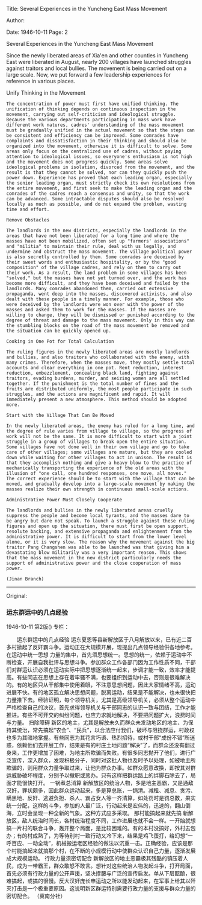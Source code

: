 Title: Several Experiences in the Yuncheng East Mass Movement

Author:

Date: 1946-10-11
Page: 2

Several Experiences in the Yuncheng East Mass Movement

Since the newly liberated areas of Xia'en and other counties in Yuncheng East were liberated in August, nearly 200 villages have launched struggles against traitors and local bullies. The movement is being carried out on a large scale. Now, we put forward a few leadership experiences for reference in various places.

  Unify Thinking in the Movement

    The concentration of power must first have unified thinking. The unification of thinking depends on continuous inspection in the movement, carrying out self-criticism and ideological struggle. Because the various departments participating in mass work have different work natures, cadres' understanding of the mass movement must be gradually unified in the actual movement so that the steps can be consistent and efficiency can be improved. Some comrades have complaints and dissatisfaction in their thinking and should also be organized into the movement, otherwise it is difficult to solve. Some areas only focus on the centralized use of cadres, without paying attention to ideological issues, so everyone's enthusiasm is not high and the movement does not progress quickly. Some areas solve ideological problems in isolation, divorced from the movement, and the result is that they cannot be solved, nor can they quickly push the power down. Experience has proved that each leading organ, especially the senior leading organ, must strictly check its own resolutions from the entire movement, and first seek to make the leading organ and the comrades of the cadres reach a consensus and unity, so that the work can be advanced. Some intractable disputes should also be resolved locally as much as possible, and do not expand the problem, wasting time and effort.

    Remove Obstacles

    The landlords in the new districts, especially the landlords in the areas that have not been liberated for a long time and where the masses have not been mobilized, often set up "farmers' associations" and "militia" to maintain their rule, deal with us legally, and undermine and obstruct the mass movement. The village political power is also secretly controlled by them. Some comrades are deceived by their sweet words and enthusiastic hospitality, or by the "good composition" of the village cadres, and rely on them to carry out their work. As a result, the land problem in some villages has been "solved," but the masses have not yet turned over, and the work has become more difficult, and they have been deceived and failed by the landlords. Many comrades abandoned them, carried out extensive propaganda, went deep into the masses, discovered activists, and also dealt with these people in a timely manner. For example, those who were deceived by the landlords were won over with the power of the masses and asked them to work for the masses. If the masses are willing to change, they will be dismissed or punished according to the degree of threat and damage to the mass movement. Only in this way can the stumbling blocks on the road of the mass movement be removed and the situation can be quickly opened up.

    Cooking in One Pot for Total Calculation

    The ruling figures in the newly liberated areas are mostly landlords and bullies, and also traitors who collaborated with the enemy, with many crimes. Therefore, when the masses move, they mostly settle total accounts and clear everything in one pot. Rent reduction, interest reduction, embezzlement, concealing black land, fighting against traitors, evading burdens, murder, and seizing women are all settled together. If the punishment is the total number of fines and the fruits are distributed uniformly, the most people participate in such struggles, and the actions are magnificent and rapid. It will immediately present a new atmosphere. This method should be adopted more.

    Start with the Village That Can Be Moved

    In the newly liberated areas, the enemy has ruled for a long time, and the degree of rule varies from village to village, so the progress of work will not be the same. It is more difficult to start with a joint struggle in a group of villages to break open the entire situation. Some villages have not done well in their own village and go to take care of other villages; some villages are mature, but they are cooled down while waiting for other villages to act in unison. The result is that they accomplish nothing and give a heavy blow to the practice of mechanically transporting the experience of the old areas with the illusion of "one call, one hundred responses, one move, all moves." The correct experience should be to start with the village that can be moved, and gradually develop into a large-scale movement by making the masses realize their own strength in continuous small-scale actions.

    Administrative Power Must Closely Cooperate

    The landlords and bullies in the newly liberated areas cruelly suppress the people and become local tyrants, and the masses dare to be angry but dare not speak. To launch a struggle against these ruling figures and open up the situation, there must first be open support, resolute backing, and extensive propaganda and enlightenment from the administrative power. It is difficult to start from the lower level alone, or it is very slow. The reason why the movement against the big traitor Pang Changshen was able to be launched was that giving him a devastating blow militarily was a very important reason. This shows that the mass movement in the new district particularly needs the support of administrative power and the close cooperation of mass power.

    (Jinan Branch)



<hr /> 

Original: 


### 运东群运中的几点经验

1946-10-11
第2版()
专栏：

　　运东群运中的几点经验
    运东夏恩等县新解放区于八月解放以来，已有近二百多村掀起了反奸霸斗争。运动正在大规模开展，现提出几点领导经验供各地参考。
  在运动中统一思想
    力量的集中，首先须思想统一。思想的统一，依赖于运动中不断检查，开展自我批评与思想斗争。参加群众工作各部门因为工作性质不同，干部们对群运认识必须在运动实际中把思想逐渐统一起来，步调才能一致，效率才能提高。有些同志在思想上存在着牢骚不满，也要组织到运动中去，否则是很难解决的。有的地区只从干部集中使用着眼，不注意思想问题，因此大家情绪不高，运动进展不快。有的地区孤立解决思想问题，脱离运动，结果是不能解决，也未很快把力量推下去。经验证明，每个领导机关，尤其是高级领导机关，必须从整个运动中严格检查自己的决议，首先求得领导机关与干部同志的认识一致与团结，工作才能推进。有些不可开交的纠纷问题，也应力求就地解决，不要把问题扩大，浪费时间与力量。
    扫除障碍
    新区的地主，尤其是解放未久而群众未发动地区的地主、为保持其统治，常先搞起“农会”、“民兵”，以合法应付我们，破坏与阻挠群运，村政权也多为其暗地掌握。有些同志为其花言巧语、热烈招待，或村干部“成份不错”所迷惑，依赖他们去开展工作，结果是有的村庄土地问题“解决”了，而群众还没有翻过身来，工作更增加了困难，为地主所欺骗而失败。有很多同志抛开了他们，进行广泛宣传，深入群众，发现积极分子，同时对这批人物也及时予以处理，如被地主所欺骗的，则用群众力量争取过来，让他为群众办事。如群众愿意改换，即按其对群运威胁破坏程度，分别予以撤职或惩办。只有这样把群运路上的绊脚石除去了，局面才能很快打开。
    一锅煮总消算
    新解放区的统治人物，多是地主恶霸，又是通敌汉奸，罪状颇多，因此群众运动起来，多是算总账，一锅清。减租、减息、贪污、瞒黑地、反奸、逃避负担、杀人、霸占女人等一齐清算，如处罚时是罚总数，果实统一分配，这样的斗争，参加的人最广泛，行动起来是宏伟的，迅速的，翻山倒海，立时会呈现一种全新的气象。这种方式应多采取。
    那村能搞起来就先搞
    新解放区，敌人统治时间长，各村统治程度不同，工作进展也就不会一样。一开始就想搞一片村的联合斗争，轰开整个局面，是比较困难的。有的本村没搞好，外村去包办；有的村成熟了，为等待别村一致行动又冷下来，结果是鸡飞蛋打，给幻想“一呼百应、一动全动”，机械搬运老区经验的做法以沉重一击。正确经验，应该是那个村能搞起来就搞那个村，在不断的小规模行动中使群众认识自己力量，逐渐发展成大规模运动。
    行政力量须密切配合
    新解放区的地主恶霸极其残酷的镇压着人民，成为一带霸王，群众敢怒不敢言。想针对这些统治人物发起斗争，打开局面，首先必须有行政力量的公开声援，坚决撑腰与广泛的宣传启发。单从下层酝酿，很难搞起，或搞的很慢。反大汉奸庞长申运动之所以能发动起来，在军事上给其以歼灭打击是一个极重要原因。这说明新区群运特别需要行政力量的支援与群众力量的密切配合。
    （冀南分社）
